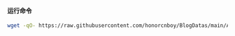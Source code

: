 #### 运行命令
```bash
wget -qO- https://raw.githubusercontent.com/honorcnboy/BlogDatas/main/AutoBestTrace/autobesttrace.sh | bash 
```

